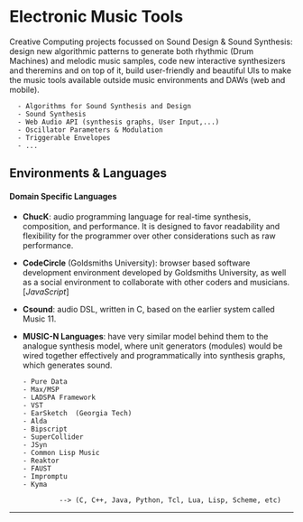 # Electronic Music Tools

Creative Computing projects focussed on Sound Design & Sound Synthesis: design new algorithmic patterns to generate both rhythmic (Drum Machines) and melodic music samples, code new interactive synthesizers and theremins and on top of it, build user-friendly and beautiful UIs to make the music tools available outside music environments and DAWs (web and mobile).

      - Algorithms for Sound Synthesis and Design 
      - Sound Synthesis
      - Web Audio API (synthesis graphs, User Input,...)
      - Oscillator Parameters & Modulation
      - Triggerable Envelopes
      - ...


## Environments & Languages


#### Domain Specific Languages

- __ChucK__: audio programming language for real-time synthesis, composition, and performance. It is designed to favor readability and flexibility for the programmer over other considerations such as raw performance.

- __CodeCircle__ (Goldsmiths University): browser based software development environment developed by Goldsmiths University, as well as a social environment to collaborate with other coders and musicians.  
                  \[*JavaScript*]
- __Csound__: audio DSL, written in C, based on the earlier system called Music 11.

- __MUSIC-N Languages__: have very similar model behind them to the analogue synthesis model, where unit generators (modules) would be wired together effectively and programmatically into synthesis graphs, which generates sound.



      - Pure Data
      - Max/MSP
      - LADSPA Framework
      - VST
      - EarSketch  (Georgia Tech)
      - Alda
      - Bipscript
      - SuperCollider
      - JSyn
      - Common Lisp Music
      - Reaktor
      - FAUST
      - Impromptu
      - Kyma
      
               --> (C, C++, Java, Python, Tcl, Lua, Lisp, Scheme, etc)
-----------------
